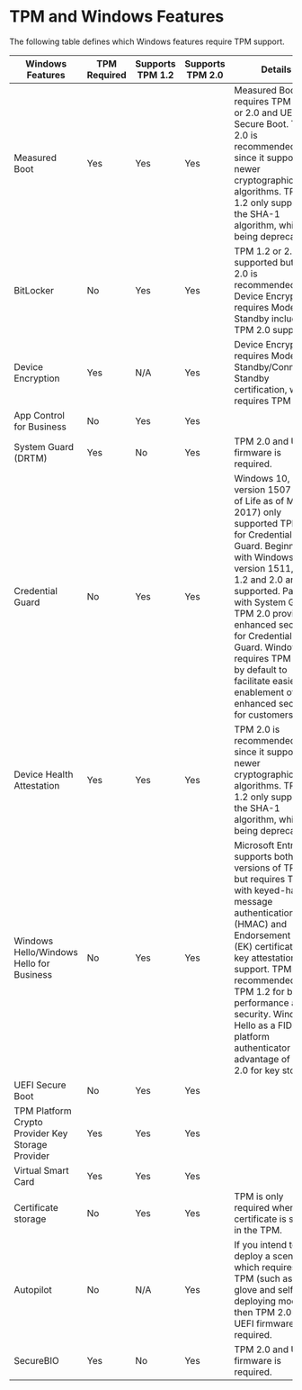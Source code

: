 # TPM and Windows Features

The following table defines which Windows features require TPM support.

| Windows Features                                  | TPM Required | Supports TPM 1.2 | Supports TPM 2.0 | Details                                                                                                                                                                                                                                                                                                                                                                       |
|---------------------------------------------------|--------------|------------------|------------------|-------------------------------------------------------------------------------------------------------------------------------------------------------------------------------------------------------------------------------------------------------------------------------------------------------------------------------------------------------------------------------|
| Measured Boot                                     | Yes          | Yes              | Yes              | Measured Boot requires TPM 1.2 or 2.0 and UEFI Secure Boot. TPM 2.0 is recommended since it supports newer cryptographic algorithms. TPM 1.2 only supports the SHA-1 algorithm, which is being deprecated.                                                                                                                                                                    |
| BitLocker                                         | No           | Yes              | Yes              | TPM 1.2 or 2.0 are supported but TPM 2.0 is recommended. Device Encryption requires Modern Standby including TPM 2.0 support                                                                                                                                                                                                                                                  |
| Device Encryption                                 | Yes          | N/A              | Yes              | Device Encryption requires Modern Standby/Connected Standby certification, which requires TPM 2.0.                                                                                                                                                                                                                                                                            |
| App Control for Business                          | No           | Yes              | Yes              |                                                                                                                                                                                                                                                                                                                                                                               |
| System Guard (DRTM)                               | Yes          | No               | Yes              | TPM 2.0 and UEFI firmware is required.                                                                                                                                                                                                                                                                                                                                        |
| Credential Guard                                  | No           | Yes              | Yes              | Windows 10, version 1507 (End of Life as of May 2017) only supported TPM 2.0 for Credential Guard. Beginning with Windows 10, version 1511, TPM 1.2 and 2.0 are supported. Paired with System Guard, TPM 2.0 provides enhanced security for Credential Guard. Windows 11 requires TPM 2.0 by default to facilitate easier enablement of this enhanced security for customers. |
| Device Health Attestation                         | Yes          | Yes              | Yes              | TPM 2.0 is recommended since it supports newer cryptographic algorithms. TPM 1.2 only supports the SHA-1 algorithm, which is being deprecated.                                                                                                                                                                                                                                |
| Windows Hello/Windows Hello for Business          | No           | Yes              | Yes              | Microsoft Entra join supports both versions of TPM, but requires TPM with keyed-hash message authentication code (HMAC) and Endorsement Key (EK) certificate for key attestation support. TPM 2.0 is recommended over TPM 1.2 for better performance and security. Windows Hello as a FIDO platform authenticator takes advantage of TPM 2.0 for key storage.                 |
| UEFI Secure Boot                                  | No           | Yes              | Yes              |                                                                                                                                                                                                                                                                                                                                                                               |
| TPM Platform Crypto Provider Key Storage Provider | Yes          | Yes              | Yes              |                                                                                                                                                                                                                                                                                                                                                                               |
| Virtual Smart Card                                | Yes          | Yes              | Yes              |                                                                                                                                                                                                                                                                                                                                                                               |
| Certificate storage                               | No           | Yes              | Yes              | TPM is only required when the certificate is stored in the TPM.                                                                                                                                                                                                                                                                                                               |
| Autopilot                                         | No           | N/A              | Yes              | If you intend to deploy a scenario, which requires TPM (such as white glove and self-deploying mode), then TPM 2.0 and UEFI firmware are required.                                                                                                                                                                                                                            |
| SecureBIO                                         | Yes          | No               | Yes              | TPM 2.0 and UEFI firmware is required.                                                                                                                                                                                                                                                                                                                                        |
